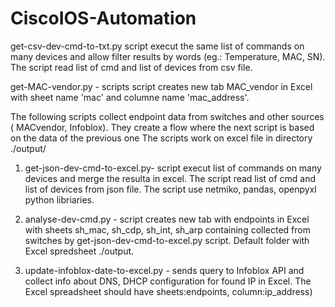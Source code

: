 # CiscoIOS-Automation
get-csv-dev-cmd-to-txt.py script execut the same list of commands on many devices and allow filter results by words (eg.: Temperature, MAC, SN). The script read list of cmd and list of devices from csv file.

get-MAC-vendor.py - scripts script creates new tab MAC_vendor in Excel with sheet name 'mac' and columne name 'mac_address'.

The following scripts collect endpoint data from switches and other sources ( MACvendor, Infoblox). They create a flow where the next script is based on the data of the previous one
The scripts work on excel file in directory ./output/

1. get-json-dev-cmd-to-excel.py- script execut list of commands on many devices and merge the resulta in excel. The script read list of cmd and list of devices from json file. The script use netmiko, pandas, openpyxl python libriaries.

2. analyse-dev-cmd.py - script creates new tab with endpoints in Excel with sheets sh_mac, sh_cdp, sh_int, sh_arp containing collected from switches by get-json-dev-cmd-to-excel.py script. Default folder with Excel spredsheet ./output.

3. update-infoblox-date-to-excel.py - sends query to Infoblox API and collect info about DNS, DHCP configuration for found IP in Excel. The Excel spreadsheet should have sheets:endpoints, column:ip_address)


